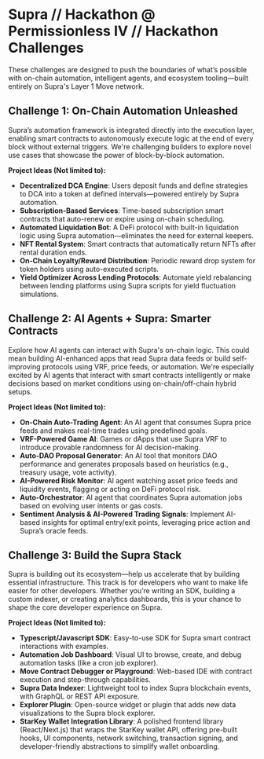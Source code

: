 # Supra // Hackathon @ Permissionless IV // Hackathon Challenges

These challenges are designed to push the boundaries of what’s possible with on-chain automation, intelligent agents, and ecosystem tooling—built entirely on Supra's Layer 1 Move network.

## Challenge 1: On-Chain Automation Unleashed

Supra’s automation framework is integrated directly into the execution layer, enabling smart contracts to autonomously execute logic at the end of every block without external triggers. We're challenging builders to explore novel use cases that showcase the power of block-by-block automation.

**Project Ideas (Not limited to):**
- **Decentralized DCA Engine**: Users deposit funds and define strategies to DCA into a token at defined intervals—powered entirely by Supra automation.
- **Subscription-Based Services**: Time-based subscription smart contracts that auto-renew or expire using on-chain scheduling.
- **Automated Liquidation Bot**: A DeFi protocol with built-in liquidation logic using Supra automation—eliminates the need for external keepers.
- **NFT Rental System**: Smart contracts that automatically return NFTs after rental duration ends.
- **On-Chain Loyalty/Reward Distribution**: Periodic reward drop system for token holders using auto-executed scripts.
- **Yield Optimizer Across Lending Protocols**: Automate yield rebalancing between lending platforms using Supra scripts for yield fluctuation simulations.

## Challenge 2: AI Agents + Supra: Smarter Contracts

Explore how AI agents can interact with Supra's on-chain logic. This could mean building AI-enhanced apps that read Supra data feeds or build self-improving protocols using VRF, price feeds, or automation. We're especially excited by AI agents that interact with smart contracts intelligently or make decisions based on market conditions using on-chain/off-chain hybrid setups.

**Project Ideas (Not limited to):**
- **On-Chain Auto-Trading Agent**: An AI agent that consumes Supra price feeds and makes real-time trades using predefined goals.
- **VRF-Powered Game AI**: Games or dApps that use Supra VRF to introduce provable randomness for AI decision-making.
- **Auto-DAO Proposal Generator**: An AI tool that monitors DAO performance and generates proposals based on heuristics (e.g., treasury usage, vote activity).
- **AI-Powered Risk Monitor**: AI agent watching asset price feeds and liquidity events, flagging or acting on DeFi protocol risk.
- **Auto-Orchestrator**: AI agent that coordinates Supra automation jobs based on evolving user intents or gas costs.
- **Sentiment Analysis & AI-Powered Trading Signals**: Implement AI-based insights for optimal entry/exit points, leveraging price action and Supra’s oracle feeds.


## Challenge 3: Build the Supra Stack

Supra is building out its ecosystem—help us accelerate that by building essential infrastructure. This track is for developers who want to make life easier for other developers. Whether you’re writing an SDK, building a custom indexer, or creating analytics dashboards, this is your chance to shape the core developer experience on Supra.

**Project Ideas (Not limited to):**
- **Typescript/Javascript SDK**: Easy-to-use SDK for Supra smart contract interactions with examples.
- **Automation Job Dashboard**: Visual UI to browse, create, and debug automation tasks (like a cron job explorer).
- **Move Contract Debugger or Playground**: Web-based IDE with contract execution and step-through capabilities.
- **Supra Data Indexer**: Lightweight tool to index Supra blockchain events, with GraphQL or REST API exposure.
- **Explorer Plugin**: Open-source widget or plugin that adds new data visualizations to the Supra block explorer.
- **StarKey Wallet Integration Library**: A polished frontend library (React/Next.js) that wraps the StarKey wallet API, offering pre-built hooks, UI components, network switching, transaction signing, and developer-friendly abstractions to simplify wallet onboarding.